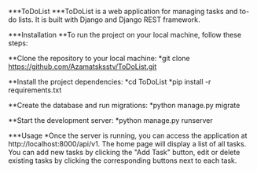 ***ToDoList
***ToDoList is a web application for managing tasks and to-do lists. It is built with Django and Django REST framework.


***Installation
**To run the project on your local machine, follow these steps:

**Clone the repository to your local machine:
*git clone https://github.com/Azamatsksstv/ToDoList.git

**Install the project dependencies:
*cd ToDoList
*pip install -r requirements.txt

**Create the database and run migrations:
*python manage.py migrate

**Start the development server:
*python manage.py runserver


***Usage
*Once the server is running, you can access the application at http://localhost:8000/api/v1. The home page will display a list of all tasks. You can add new tasks by clicking the "Add Task" button, edit or delete existing tasks by clicking the corresponding buttons next to each task.
